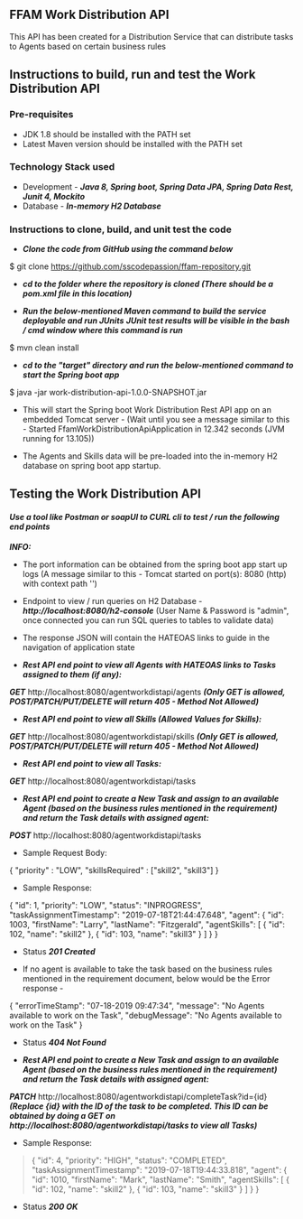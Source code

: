 ## FFAM Work Distribution API

This API has been created for a Distribution Service that can distribute tasks to Agents based on certain business rules

## Instructions to build, run and test the Work Distribution API 

### Pre-requisites
* JDK 1.8 should be installed with the PATH set
* Latest Maven version should be installed with the PATH set

### Technology Stack used
* Development - ***Java 8, Spring boot, Spring Data JPA, Spring Data Rest, Junit 4, Mockito***
* Database - ***In-memory H2 Database*** 

### Instructions to clone, build, and unit test the code

* ***Clone the code from GitHub using the command below***

$ git clone https://github.com/sscodepassion/ffam-repository.git

* ***cd to the folder where the repository is cloned (There should be a pom.xml file in this location)***

* ***Run the below-mentioned Maven command to build the service deployable and run JUnits***
***JUnit test results will be visible in the bash / cmd window where this command is run*** 

$ mvn clean install

* ***cd to the "target" directory and run the below-mentioned command to start the Spring boot app***

$ java -jar work-distribution-api-1.0.0-SNAPSHOT.jar

* This will start the Spring boot Work Distribution Rest API app on an embedded Tomcat server  - (Wait until you see a message similar to this - Started FfamWorkDistributionApiApplication in 12.342 seconds (JVM running for 13.105))

* The Agents and Skills data will be pre-loaded into the in-memory H2 database on spring boot app startup.


## Testing the Work Distribution API

#### ***Use a tool like Postman or soapUI to CURL cli to test / run the following end points*** 

***INFO:*** 
* The port information can be obtained from the spring boot app start up logs (A message similar to this - Tomcat started on port(s): 8080 (http) with context path '')

* Endpoint to view / run queries on H2 Database - ***http://localhost:8080/h2-console*** (User Name & Password is "admin", once connected you can run SQL queries to tables to validate data)

* The response JSON will contain the HATEOAS links to guide in the navigation of application state

* ***Rest API end point to view all Agents with HATEOAS links to Tasks assigned to them (if any):*** 

***GET*** http://localhost:8080/agentworkdistapi/agents ***(Only GET is allowed, POST/PATCH/PUT/DELETE will return 405 - Method Not Allowed)***

* ***Rest API end point to view all Skills (Allowed Values for Skills):*** 

***GET*** http://localhost:8080/agentworkdistapi/skills ***(Only GET is allowed, POST/PATCH/PUT/DELETE will return 405 - Method Not Allowed)***

* ***Rest API end point to view all Tasks:***

***GET*** http://localhost:8080/agentworkdistapi/tasks

* ***Rest API end point to create a New Task and assign to an available Agent (based on the business rules mentioned in the requirement) and return the Task details with assigned agent:*** 

***POST*** http://localhost:8080/agentworkdistapi/tasks

* Sample Request Body:

{
	"priority" : "LOW",
	"skillsRequired" : ["skill2", "skill3"]
}

* Sample Response:

{
    "id": 1,
    "priority": "LOW",
    "status": "INPROGRESS",
    "taskAssignmentTimestamp": "2019-07-18T21:44:47.648",
    "agent": {
        "id": 1003,
        "firstName": "Larry",
        "lastName": "Fitzgerald",
        "agentSkills": [
            {
                "id": 102,
                "name": "skill2"
            },
            {
                "id": 103,
                "name": "skill3"
            }
        ]
    }
}

* Status ***201 Created*** 

* If no agent is available to take the task based on the business rules mentioned in the requirement document, below would be the Error response - 

{
    "errorTimeStamp": "07-18-2019 09:47:34",
    "message": "No Agents available to work on the Task",
    "debugMessage": "No Agents available to work on the Task"
}

* Status ***404 Not Found***  

* ***Rest API end point to create a New Task and assign to an available Agent (based on the business rules mentioned in the requirement) and return the Task details with assigned agent:*** 

***PATCH*** http://localhost:8080/agentworkdistapi/completeTask?id={id}  ***(Replace {id} with the ID of the task to be completed. This ID can be obtained by doing a GET on http://localhost:8080/agentworkdistapi/tasks to view all Tasks)***

* Sample Response: 

> {
>    "id": 4,
>    "priority": "HIGH",
>    "status": "COMPLETED",
>    "taskAssignmentTimestamp": "2019-07-18T19:44:33.818",
>    "agent": {
>        "id": 1010,
>        "firstName": "Mark",
>        "lastName": "Smith",
>        "agentSkills": [
>            {
>                "id": 102,
>                "name": "skill2"
>            },
>            {
>                "id": 103,
>                "name": "skill3"
>            }
>        ]
>    }
> }

* Status ***200 OK***
